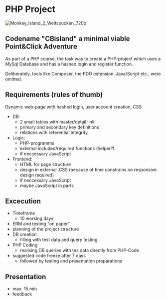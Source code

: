 # PHP Project

![Monkey_Island_2_Weitspucken_720p](https://github.com/user-attachments/assets/2d833236-350c-419e-8025-4e93bf68dd48)


## Codename "CBisland" a minimal viable Point&Click Adventure

As part of a PHP course, the task was to create a PHP-project which uses a MySql Database and has a hashed login and register function.

Deliberately, tools like Composer, the PDO extension, Java/Script etc., were omitted.

## Requirements (rules of thumb)
Dynamic web-page with hashed login, user account creation, CSS
- DB: 
  - 2 small tables with master/detail link
  - primary and secondary key definitions
  - relations with referential integrity
- Logic:
  - PHP-programms
  - external included/required functions (helper?)
  - if neccessary JavaScript
- Frontend:
  - HTML for page structure
  - design in external .CSS (because of time constrains no responsive design required)
  - if neccessary JavaScript
  - maybe JavaScript in parts
## Excecution
- Timeframe
  - 10 working days
- ERM and testing "on paper"
- planning of the project structure
- DB creation
  - filling with test data and query testing
- PHP Coding
  - realising DB queries with tes data directly from PHP-Code
- suggested code freeze after 7 days
  - followed by testing and presentation preparations
## Presentation
  - max. 15 min
  - feedback
